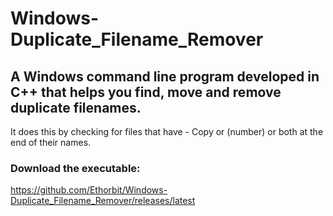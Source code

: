 # Windows-Duplicate_Filename_Remover
## A Windows command line program developed in C++ that helps you find, move and remove duplicate filenames.
It does this by checking for files that have - Copy or (number) or both at the end of their names.


### Download the executable:
https://github.com/Ethorbit/Windows-Duplicate_Filename_Remover/releases/latest

